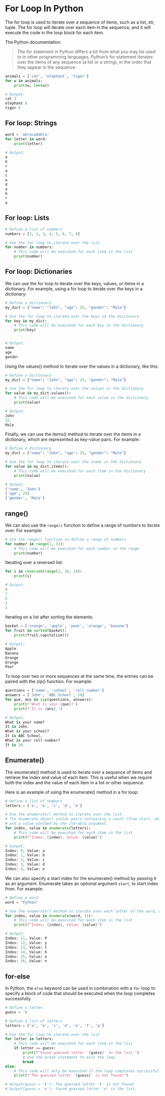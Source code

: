# For Loop In Python

The for loop is used to iterate over a sequence of items, such as a list, str, tuple. The for loop will iterate over each item in the sequence, and it will execute the code in the loop block for each item.

The Python documentation:

>The for statement in Python differs a bit from what you may be used to in other programming languages. Python’s for statement iterates over the items of any sequence (a list or a string), in the order that they appear in the sequence.

```python
animals = ['cat', 'elephant', 'tiger']
for w in animals:
    print(w, len(w))

# Output:
cat 3
elephant 8
tiger 5
```

## For loop: Strings

```python
word = 'abracadabra'
for letter in word:
    print(letter)

# Output:
a
b
r
a
c
a
d
a
b
r
a
```

## For loop: Lists

```python
# Define a list of numbers
numbers = [1, 2, 3, 4, 5, 6, 7, 8]

# Use the for loop to iterate over the list
for number in numbers:
    # This code will be executed for each item in the list
    print(number)
```

## For loop: Dictionaries

We can use the for loop to iterate over the keys, values, or items in a dictionary. For example, using a for loop to iterate over the keys in a dictionary:

```python
# Define a dictionary
my_dict = {"name": "John", "age": 25, "gender": "Male"}

# Use the for loop to iterate over the keys in the dictionary
for key in my_dict:
    # This code will be executed for each key in the dictionary
    print(key)


# Output: 
name
age
gender
```

Using the values() method to iterate over the values in a dictionary, like this:

```python
# Define a dictionary
my_dict = {"name": "John", "age": 25, "gender": "Male"}

# Use the for loop to iterate over the values in the dictionary
for value in my_dict.values():
    # This code will be executed for each value in the dictionary
    print(value)

# Output:
John
25
Male
```

Finally, we can use the items() method to iterate over the items in a dictionary, which are represented as key-value pairs. For example:

```python
# Define a dictionary
my_dict = {"name": "John", "age": 25, "gender": "Male"}

# Use the for loop to iterate over the items in the dictionary
for value in my_dict.items():
    # This code will be executed for each item in the dictionary
    print(value)

# Output:
('name', 'John')
('age', 25)
('gender', 'Male')
```

## range()

We can also use the `range()` function to define a range of numbers to iterate over. For example:

```python
# Use the range() function to define a range of numbers
for number in range(1, 11):
    # This code will be executed for each number in the range
    print(number)
```

Iterating over a reversed list:

```python
for i in reversed(range(1, 10, 2)):
    print(i)

# Output:
9
7
5
3
1
```

Iterating on a list after sorting the elements:

```python
basket = ['orange', 'apple', 'pear', 'orange', 'banana']
for fruit in sorted(basket):
    print(fruit.capitalize())

# Output:
Apple
Banana
Orange
Orange
Pear
```

To loop over two or more sequences at the same time, the entries can be paired with the zip() function. For example:

```python
questions = ['name', 'school', 'roll number']
answers = ['John', 'ABC School', 20]
for que, ans in zip(questions, answers):
    print(f'What is your {que}?')
    print(f'It is {ans}.')

# Output:
What is your name?
It is John.
What is your school?
It is ABC School.
What is your roll number?
It is 20.
```

## Enumerate()

The enumerate() method is used to iterate over a sequence of items and retrieve the index and value of each item. This is useful when we require both the index and the value of each item in a list or other sequence.

Here is an example of using the enumerate() method in a for loop:

```python
# Define a list of numbers
letters = ['a', 'b', 'c', 'd', 'e']

# Use the enumerate() method to iterate over the list.
# The enumerate object yields pairs containing a count (from start, which defaults to zero) 
# and a value yielded by the iterable argument.
for index, value in enumerate(letters):
    # This code will be executed for each item in the list
    print(f"Index: {index}, Value: {value}")

# Output:
Index: 0, Value: a
Index: 1, Value: b
Index: 2, Value: c
Index: 3, Value: d
Index: 4, Value: e
```

We can also specify a start index for the enumerate() method by passing it as an argument. Enumerate takes an optional argument `start`, to start index from. For example:

```python
# Define a word
word = "Python"

# Use the enumerate() method to iterate over each letter of the word, and start indexing from 11.
for index, value in enumerate(word, 11):
    # This code will be executed for each item in the list
    print(f"Index: {index}, Value: {value}")

# Output:
Index: 11, Value: P
Index: 12, Value: y
Index: 13, Value: t
Index: 14, Value: h
Index: 15, Value: o
Index: 16, Value: n
```

## for-else

In Python, the `else` keyword can be used in combination with a `for` loop to specify a block of code that should be executed when the loop completes successfully.

```python
# Define a letter.
guess = 'k'

# Define a list of letters
letters = ['a', 'b', 'c', 'd', 'e', 'f', 'g']

# Use the for loop to iterate over the list
for letter in letters:
    # This code will be executed for each item in the list
    if letter == guess:
        print(f"Found guessed letter '{guess}' in the list.")
        # Use the break statement to exit the loop
        break
else:
    # This code will only be executed if the loop completes successfully, without break.
    print(f"The guessed letter '{guess}' is not found!")

# Output(guess = 'k'): The guessed letter 'k' is not found!
# Output(guess = 'e'): Found guessed letter 'e' in the list.
```
